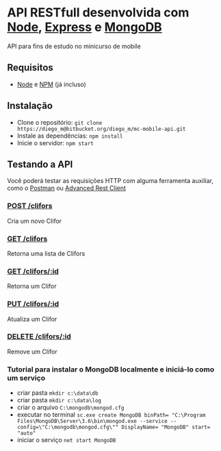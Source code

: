 # API RESTfull desenvolvida com [Node](https://nodejs.org/en/download/), [Express](http://expressjs.com/pt-br/) e [MongoDB](https://www.mongodb.com/what-is-mongodb)

API para fins de estudo no minicurso de mobile

## Requisitos

- [Node](https://nodejs.org/en/download/) e [NPM](https://www.npmjs.com/get-npm) (já incluso)

## Instalação

- Clone o repositório: `git clone https://diego_m@bitbucket.org/diego_m/mc-mobile-api.git`
- Instale as dependências: `npm install`
- Inicie o servidor: `npm start`

## Testando a API
Você poderá testar as requisições HTTP com alguma ferramenta auxiliar, como o [Postman](https://chrome.google.com/webstore/detail/postman-rest-client-packa/fhbjgbiflinjbdggehcddcbncdddomop) ou [Advanced Rest Client](https://chrome.google.com/webstore/detail/advanced-rest-client/hgmloofddffdnphfgcellkdfbfbjeloo)

### [POST /clifors]()
Cria um novo Clifor

### [GET /clifors]()
Retorna uma lista de Clifors

### [GET /clifors/:id]() 
Retorna um Clifor

### [PUT /clifors/:id]()
Atualiza um Clifor

### [DELETE /clifors/:id]()
Remove um Clifor


### Tutorial para instalar o MongoDB localmente e iniciá-lo como um serviço ###
- criar pasta `mkdir c:\data\db`
- criar pasta `mkdir c:\data\log`
- criar o arquivo `C:\mongodb\mongod.cfg`
- executar no terminal `sc.exe create MongoDB binPath= "C:\Program Files\MongoDB\Server\3.6\bin\mongod.exe --service --config=\"C:\mongodb\mongod.cfg\"" DisplayName= "MongoDB" start= "auto"`
- iniciar o serviço `net start MongoDB`